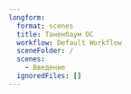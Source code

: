 ```yaml
---
longform:
  format: scenes
  title: Таненбаум ОС
  workflow: Default Workflow
  sceneFolder: /
  scenes:
    - Введение
  ignoredFiles: []
---
```

